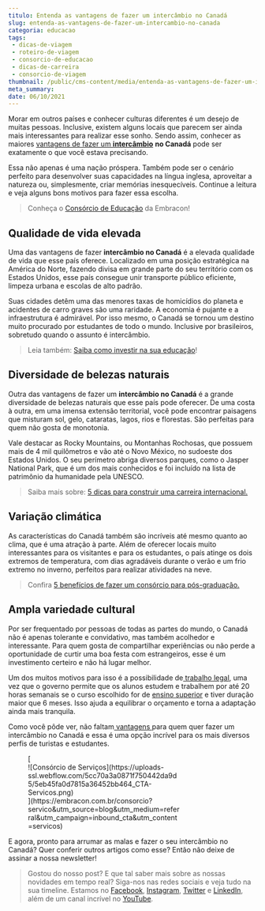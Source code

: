 ```yaml
---
titulo: Entenda as vantagens de fazer um intercâmbio no Canadá
slug: entenda-as-vantagens-de-fazer-um-intercambio-no-canada
categoria: educacao
tags:
 - dicas-de-viagem
 - roteiro-de-viagem
 - consorcio-de-educacao
 - dicas-de-carreira
 - consorcio-de-viagem
thumbnail: /public/cms-content/media/entenda-as-vantagens-de-fazer-um-intercambio-no-canada.jpg
meta_summary: 
date: 06/10/2021
---
```

Morar em outros países e conhecer culturas diferentes é um desejo de muitas pessoas. Inclusive, existem alguns locais que parecem ser ainda mais interessantes para realizar esse sonho. Sendo assim, conhecer as maiores [vantagens de fazer um **intercâmbio**](https://www.embracon.com.br/blog/por-que-fazer-um-intercambio-veja-7-bons-motivos) **no Canadá** pode ser exatamente o que você estava precisando.

Essa não apenas é uma nação próspera. Também pode ser o cenário perfeito para desenvolver suas capacidades na língua inglesa, aproveitar a natureza ou, simplesmente, criar memórias inesquecíveis. Continue a leitura e veja alguns bons motivos para fazer essa escolha.

> Conheça o [Consórcio de Educação](https://www.embracon.com.br/consorcio-servicos) da Embracon!

Qualidade de vida elevada
-------------------------

Uma das vantagens de fazer **intercâmbio no Canadá** é a elevada qualidade de vida que esse país oferece. Localizado em uma posição estratégica na América do Norte, fazendo divisa em grande parte do seu território com os Estados Unidos, esse país consegue unir transporte público eficiente, limpeza urbana e escolas de alto padrão.

Suas cidades detêm uma das menores taxas de homicídios do planeta e acidentes de carro graves são uma raridade. A economia é pujante e a infraestrutura é admirável. Por isso mesmo, o Canadá se tornou um destino muito procurado por estudantes de todo o mundo. Inclusive por brasileiros, sobretudo quando o assunto é intercâmbio.

> Leia também: [Saiba como investir na sua educação](https://www.embracon.com.br/blog/educacao-saiba-como-investir-na-sua)!

Diversidade de belezas naturais
-------------------------------

Outra das vantagens de fazer um **intercâmbio no Canadá** é a grande diversidade de belezas naturais que esse país pode oferecer. De uma costa à outra, em uma imensa extensão territorial, você pode encontrar paisagens que misturam sol, gelo, cataratas, lagos, rios e florestas. São perfeitas para quem não gosta de monotonia.

Vale destacar as Rocky Mountains, ou Montanhas Rochosas, que possuem mais de 4 mil quilômetros e vão até o Novo México, no sudoeste dos Estados Unidos. O seu perímetro abriga diversos parques, como o Jasper National Park, que é um dos mais conhecidos e foi incluído na lista de patrimônio da humanidade pela UNESCO.

> Saiba mais sobre: [5 dicas para construir uma carreira internacional.](https://www.embracon.com.br/blog/5-dicas-para-construir-uma-carreira-internacional)

Variação climática
------------------

As características do Canadá também são incríveis até mesmo quanto ao clima, que é uma atração à parte. Além de oferecer locais muito interessantes para os visitantes e para os estudantes, o país atinge os dois extremos de temperatura, com dias agradáveis durante o verão e um frio extremo no inverno, perfeitos para realizar atividades na neve.

> Confira [5 benefícios de fazer um consórcio para pós-graduação.](https://www.embracon.com.br/blog/confira-5-beneficios-de-fazer-um-consorcio-para-pos-graduacao)

Ampla variedade cultural
------------------------

Por ser frequentado por pessoas de todas as partes do mundo, o Canadá não é apenas tolerante e convidativo, mas também acolhedor e interessante. Para quem gosta de compartilhar experiências ou não perde a oportunidade de curtir uma boa festa com estrangeiros, esse é um investimento certeiro e não há lugar melhor.

Um dos muitos motivos para isso é a possibilidade de[ trabalho legal](https://www.embracon.com.br/blog/estagio-internacional-entenda-como-funciona-e-quais-sao-as-vantagens), uma vez que o governo permite que os alunos estudem e trabalhem por até 20 horas semanais se o curso escolhido for de [ensino superior](https://www.embracon.com.br/blog/quais-as-vantagens-de-fazer-mestrado-ou-doutorado-fora-do-pais) e tiver duração maior que 6 meses. Isso ajuda a equilibrar o orçamento e torna a adaptação ainda mais tranquila.

Como você pôde ver, não faltam[ vantagens ](https://www.embracon.com.br/blog/tire-as-suas-duvidas-sobre-o-consorcio-de-educacao-embracon)para quem quer fazer um intercâmbio no Canadá e essa é uma opção incrível para os mais diversos perfis de turistas e estudantes.

<figure class="w-richtext-figure-type-image w-richtext-align-center" style="max-width:310px">[<div>![Consórcio de Serviços](https://uploads-ssl.webflow.com/5cc70a3a0871f750442da9d5/5eb45fa0d7815a36452bb464_CTA-Servicos.png)</div>](https://embracon.com.br/consorcio?servico&utm_source=blog&utm_medium=referral&utm_campaign=inbound_cta&utm_content=servicos)</figure>E agora, pronto para arrumar as malas e fazer o seu intercâmbio no Canadá? Quer conferir outros artigos como esse? Então não deixe de assinar a nossa newsletter!

> Gostou do nosso post? E que tal saber mais sobre as nossas novidades em tempo real? Siga-nos nas redes sociais e veja tudo na sua timeline. Estamos no [Facebook](https://www.facebook.com/embracon/), [Instagram](https://www.instagram.com/embraconoficial/), [Twitter](https://twitter.com/embracon) e [LinkedIn](https://www.linkedin.com/company/1018875/), além de um canal incrível no [YouTube](https://www.youtube.com/channel/UCL-Y0mv9zc73Iek48NLUBzQ).
